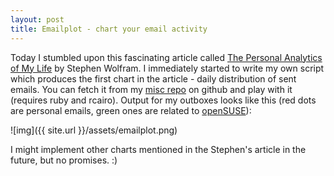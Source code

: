 ```yaml
---
layout: post
title: Emailplot - chart your email activity
---
```


Today I stumbled upon this fascinating article called [The Personal Analytics of My Life](http://blog.stephenwolfram.com/2012/03/the-personal-analytics-of-my-life/) by Stephen Wolfram. I immediately started to write my own script which produces the first chart in the article - daily distribution of sent emails. You can fetch it from my [misc repo](https://github.com/prusnak/misc) on github and play with it (requires ruby and rcairo). Output for my outboxes looks like this (red dots are personal emails, green ones are related to [openSUSE](http://opensuse.org/)):

![img]({{ site.url }}/assets/emailplot.png)

I might implement other charts mentioned in the Stephen's article in the future, but no promises. :)
